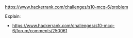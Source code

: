 https://www.hackerrank.com/challenges/s10-mcq-6/problem

Explain:
- https://www.hackerrank.com/challenges/s10-mcq-6/forum/comments/250061
